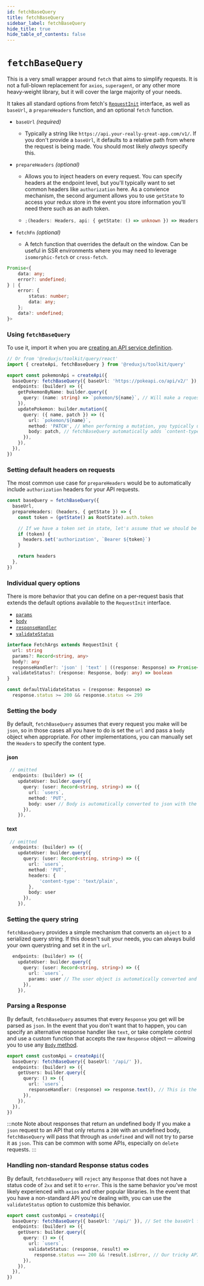 ```yaml
---
id: fetchBaseQuery
title: fetchBaseQuery
sidebar_label: fetchBaseQuery
hide_title: true
hide_table_of_contents: false
---
```


# `fetchBaseQuery`

This is a very small wrapper around `fetch` that aims to simplify requests. It is not a full-blown replacement for `axios`, `superagent`, or any other more heavy-weight library, but it will cover the large majority of your needs.

It takes all standard options from fetch's [`RequestInit`](https://developer.mozilla.org/en-US/docs/Web/API/WindowOrWorkerGlobalScope/fetch) interface, as well as `baseUrl`, a `prepareHeaders` function, and an optional `fetch` function.

- `baseUrl` _(required)_
  - Typically a string like `https://api.your-really-great-app.com/v1/`. If you don't provide a `baseUrl`, it defaults to a relative path from where the request is being made. You should most likely _always_ specify this.
- `prepareHeaders` _(optional)_

  - Allows you to inject headers on every request. You can specify headers at the endpoint level, but you'll typically want to set common headers like `authorization` here. As a convience mechanism, the second argument allows you to use `getState` to access your redux store in the event you store information you'll need there such as an auth token.

  - ```ts title="prepareHeaders signature"
    ;(headers: Headers, api: { getState: () => unknown }) => Headers
    ```

- `fetchFn` _(optional)_
  - A fetch function that overrides the default on the window. Can be useful in SSR environments where you may need to leverage `isomorphic-fetch` or `cross-fetch`.

```ts title="Return types of fetchBaseQuery"
Promise<{
    data: any;
    error?: undefined;
} | {
    error: {
        status: number;
        data: any;
    };
    data?: undefined;
}>
```

### Using `fetchBaseQuery`

To use it, import it when you are [creating an API service definition](../../tutorials/rtk-query#create-an-api-service).

```ts title="src/services/pokemon.ts"
// Or from '@reduxjs/toolkit/query/react'
import { createApi, fetchBaseQuery } from '@reduxjs/toolkit/query'

export const pokemonApi = createApi({
  baseQuery: fetchBaseQuery({ baseUrl: 'https://pokeapi.co/api/v2/' }), // Set the baseUrl for every endpoint below
  endpoints: (builder) => ({
    getPokemonByName: builder.query({
      query: (name: string) => `pokemon/${name}`, // Will make a request like https://pokeapi.co/api/v2/bulbasaur
    }),
    updatePokemon: builder.mutation({
      query: ({ name, patch }) => ({
        url: `pokemon/${name}`,
        method: 'PATCH', // When performing a mutation, you typically use a method of PATCH/PUT/POST/DELETE for REST endpoints
        body: patch, // fetchBaseQuery automatically adds `content-type: application/json` to the Headers and calls `JSON.stringify(patch)`
      }),
    }),
  }),
})
```

### Setting default headers on requests

The most common use case for `prepareHeaders` would be to automatically include `authorization` headers for your API requests.

```ts title="Setting a token from a redux store value
const baseQuery = fetchBaseQuery({
  baseUrl,
  prepareHeaders: (headers, { getState }) => {
    const token = (getState() as RootState).auth.token

    // If we have a token set in state, let's assume that we should be passing it.
    if (token) {
      headers.set('authorization', `Bearer ${token}`)
    }

    return headers
  },
})
```

### Individual query options

There is more behavior that you can define on a per-request basis that extends the default options available to the `RequestInit` interface.

- [`params`](#setting-the-query-string)
- [`body`](#setting-the-body)
- [`responseHandler`](#parsing-a-Response)
- [`validateStatus`](#handling-non-standard-response-status-codes)

```ts title="endpoint request options"
interface FetchArgs extends RequestInit {
  url: string
  params?: Record<string, any>
  body?: any
  responseHandler?: 'json' | 'text' | ((response: Response) => Promise<any>)
  validateStatus?: (response: Response, body: any) => boolean
}

const defaultValidateStatus = (response: Response) =>
  response.status >= 200 && response.status <= 299
```

### Setting the body

By default, `fetchBaseQuery` assumes that every request you make will be `json`, so in those cases all you have to do is set the `url` and pass a `body` object when appropriate. For other implementations, you can manually set the `Headers` to specify the content type.

#### json

```ts
 // omitted
  endpoints: (builder) => ({
    updateUser: builder.query({
      query: (user: Record<string, string>) => ({
        url: `users`,
        method: 'PUT',
        body: user // Body is automatically converted to json with the correct headers
      }),
    }),
```

#### text

```ts
 // omitted
  endpoints: (builder) => ({
    updateUser: builder.query({
      query: (user: Record<string, string>) => ({
        url: `users`,
        method: 'PUT',
        headers: {
            'content-type': 'text/plain',
        },
        body: user
      }),
    }),
```

### Setting the query string

`fetchBaseQuery` provides a simple mechanism that converts an `object` to a serialized query string. If this doesn't suit your needs, you can always build your own querystring and set it in the `url`.

```ts
  endpoints: (builder) => ({
    updateUser: builder.query({
      query: (user: Record<string, string>) => ({
        url: `users`,
        params: user // The user object is automatically converted and produces a request like /api/users?first_name=test&last_name=example
      }),
    }),
```

### Parsing a Response

By default, `fetchBaseQuery` assumes that every `Response` you get will be parsed as `json`. In the event that you don't want that to happen, you can specify an alternative response handler like `text`, or take complete control and use a custom function that accepts the raw `Response` object &mdash; allowing you to use any [`Body` method](https://developer.mozilla.org/en-US/docs/Web/API/Body).

```ts title="Parse a Response as text"
export const customApi = createApi({
  baseQuery: fetchBaseQuery({ baseUrl: '/api/' }),
  endpoints: (builder) => ({
    getUsers: builder.query({
      query: () => ({
        url: `users`,
        responseHandler: (response) => response.text(), // This is the same as passing 'text'
      }),
    }),
  }),
})
```

:::note Note about responses that return an undefined body
If you make a `json` request to an API that only returns a `200` with an undefined body, `fetchBaseQuery` will pass that through as `undefined` and will not try to parse it as `json`. This can be common with some APIs, especially on `delete` requests.
:::

### Handling non-standard Response status codes

By default, `fetchBaseQuery` will `reject` any `Response` that does not have a status code of `2xx` and set it to `error`. This is the same behavior you've most likely experienced with `axios` and other popular libraries. In the event that you have a non-standard API you're dealing with, you can use the `validateStatus` option to customize this behavior.

```ts title="Using a custom validateStatus"
export const customApi = createApi({
  baseQuery: fetchBaseQuery({ baseUrl: '/api/' }), // Set the baseUrl for every endpoint below
  endpoints: (builder) => ({
    getUsers: builder.query({
      query: () => ({
        url: `users`,
        validateStatus: (response, result) =>
          response.status === 200 && !result.isError, // Our tricky API always returns a 200, but sets an `isError` property when there is an error.
      }),
    }),
  }),
})
```
